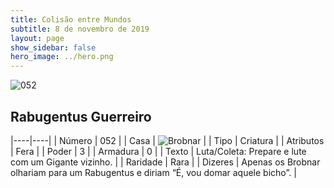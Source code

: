 ```yaml
---
title: Colisão entre Mundos
subtitle: 8 de novembro de 2019
layout: page
show_sidebar: false
hero_image: ../hero.png
---
```


![052](https://cdn.keyforgegame.com/media/card_front/pt/452_052_W82W6Q8WFQ5M_pt.png)

## Rabugentus Guerreiro

|----|----|
| Número | 052 |
| Casa | ![Brobnar](https://archonarcana.com/images/thumb/e/e0/Brobnar.png/22px-Brobnar.png "Brobnar") |
| Tipo | Criatura |
| Atributos | Fera |
| Poder | 3 |
| Armadura | 0 |
| Texto | Luta/Coleta: Prepare e lute com um Gigante vizinho. |
| Raridade | Rara |
| Dizeres | Apenas os Brobnar olhariam para um Rabugentus e diriam “É, vou domar aquele bicho”. |
